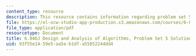 ```yaml
---
content_type: resource
description: This resource contains information regarding problem set 5 solution.
file: https://ol-ocw-studio-app-production.s3.amazonaws.com/courses/6-046j-design-and-analysis-of-algorithms-spring-2012/93f55e1459e5aa5eb1dfa55852244dd4_MIT6_046JS12_ps5_sol.pdf
file_type: application/pdf
resourcetype: Document
title: 6.046J Design and Analysis of Algorithms, Problem Set 5 Solutions
uid: 93f55e14-59e5-aa5e-b1df-a55852244dd4
---
```

